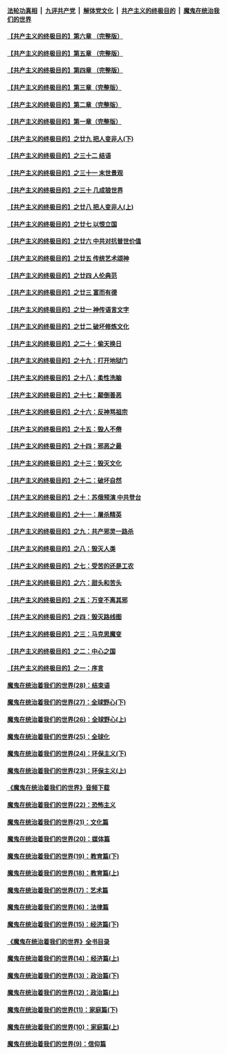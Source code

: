 ####  [法轮功真相](../../../../basic/blob/master/README.md?t=06270102) &nbsp;|&nbsp; [九评共产党](../../../../9ping.md/blob/master/README.md?t=06270102) &nbsp;|&nbsp; [解体党文化](../../../../jtdwh.md/blob/master/README.md?t=06270102)  &nbsp;|&nbsp; [共产主义的终极目的](../../../../gczydzjmd.md/blob/master/README.md?t=06270102) &nbsp;|&nbsp; [魔鬼在统治我们的世界](../../../../mgztzwmdsj.md/blob/master/README.md?t=06270102) 

#### [【共产主义的终极目的】第六章 （完整版）](../pages/nsc422/n11428913.md?t=06270102) 

#### [【共产主义的终极目的】第五章 （完整版）](../pages/nsc422/n11428912.md?t=06270102) 

#### [【共产主义的终极目的】第四章 （完整版）](../pages/nsc422/n11428907.md?t=06270102) 

#### [【共产主义的终极目的】第三章（完整版）](../pages/nsc422/n11428848.md?t=06270102) 

#### [【共产主义的终极目的】第二章（完整版）](../pages/nsc422/n11428831.md?t=06270102) 

#### [【共产主义的终极目的】第一章（完整版）](../pages/nsc422/n11417651.md?t=06270102) 

#### [【共产主义的终极目的】之廿九 把人变非人(下)](../pages/nsc422/n11344140.md?t=06270102) 

#### [【共产主义的终极目的】之三十二 结语](../pages/nsc422/n11360535.md?t=06270102) 

#### [【共产主义的终极目的】之三十一 末世景观](../pages/nsc422/n11351129.md?t=06270102) 

#### [【共产主义的终极目的】之三十 几成狼世界](../pages/nsc422/n11348280.md?t=06270102) 

#### [【共产主义的终极目的】之廿八 把人变非人(上)](../pages/nsc422/n11340492.md?t=06270102) 

#### [【共产主义的终极目的】之廿七 以恨立国](../pages/nsc422/n11336944.md?t=06270102) 

#### [【共产主义的终极目的】之廿六 中共对抗普世价值](../pages/nsc422/n11324785.md?t=06270102) 

#### [【共产主义的终极目的】之廿五 传统艺术颂神](../pages/nsc422/n11296396.md?t=06270102) 

#### [【共产主义的终极目的】之廿四 人伦典范](../pages/nsc422/n11296397.md?t=06270102) 

#### [【共产主义的终极目的】之廿三 富而有德](../pages/nsc422/n11283598.md?t=06270102) 

#### [【共产主义的终极目的】之廿一 神传语言文字](../pages/nsc422/n11263265.md?t=06270102) 

#### [【共产主义的终极目的】之廿二 破坏修炼文化](../pages/nsc422/n11245728.md?t=06270102) 

#### [【共产主义的终极目的】之二十：偷天换日](../pages/nsc422/n11238846.md?t=06270102) 

#### [【共产主义的终极目的】之十九：打开地狱门](../pages/nsc422/n11206376.md?t=06270102) 

#### [【共产主义的终极目的】之十八：柔性洗脑](../pages/nsc422/n11199994.md?t=06270102) 

#### [【共产主义的终极目的】之十七：颠倒善恶](../pages/nsc422/n11179782.md?t=06270102) 

#### [【共产主义的终极目的】之十六：反神骂祖宗](../pages/nsc422/n11166798.md?t=06270102) 

#### [【共产主义的终极目的】之十五：毁人不倦](../pages/nsc422/n11166792.md?t=06270102) 

#### [【共产主义的终极目的】之十四：邪恶之最](../pages/nsc422/n11150249.md?t=06270102) 

#### [【共产主义的终极目的】之十三：毁灭文化](../pages/nsc422/n11135227.md?t=06270102) 

#### [【共产主义的终极目的】之十二：破坏自然](../pages/nsc422/n11135214.md?t=06270102) 

#### [【共产主义的终极目的】之十：苏俄预演 中共登台](../pages/nsc422/n11118424.md?t=06270102) 

#### [【共产主义的终极目的】之十一：屠杀精英](../pages/nsc422/n11118442.md?t=06270102) 

#### [【共产主义的终极目的】之九：共产邪灵一路杀](../pages/nsc422/n11114139.md?t=06270102) 

#### [【共产主义的终极目的】之八：毁灭人类](../pages/nsc422/n11108503.md?t=06270102) 

#### [【共产主义的终极目的】之七：受苦的还是工农](../pages/nsc422/n11101809.md?t=06270102) 

#### [【共产主义的终极目的】之六：甜头和苦头](../pages/nsc422/n11096971.md?t=06270102) 

#### [【共产主义的终极目的】之五：万变不离其邪](../pages/nsc422/n11091285.md?t=06270102) 

#### [【共产主义的终极目的】之四：毁灭路线图](../pages/nsc422/n11086284.md?t=06270102) 

#### [【共产主义的终极目的】之三：马克思魔变](../pages/nsc422/n11061941.md?t=06270102) 

#### [【共产主义的终极目的】之二：中心之国](../pages/nsc422/n11047728.md?t=06270102) 

#### [【共产主义的终极目的】之一：序言](../pages/nsc422/n11086077.md?t=06270102) 

#### [魔鬼在统治着我们的世界(28)：结束语](../pages/nsc422/n10936246.md?t=06270102) 

#### [魔鬼在统治着我们的世界(27)：全球野心(下)](../pages/nsc422/n10928319.md?t=06270102) 

#### [魔鬼在统治着我们的世界(26)：全球野心(上)](../pages/nsc422/n10900318.md?t=06270102) 

#### [魔鬼在统治着我们的世界(25)：全球化](../pages/nsc422/n10788205.md?t=06270102) 

#### [魔鬼在统治着我们的世界(24)：环保主义(下)](../pages/nsc422/n10695307.md?t=06270102) 

#### [魔鬼在统治着我们的世界(23)：环保主义(上)](../pages/nsc422/n10688613.md?t=06270102) 

#### [《魔鬼在统治着我们的世界》音频下载](../pages/nsc422/n10635553.md?t=06270102) 

#### [魔鬼在统治着我们的世界(22)：恐怖主义](../pages/nsc422/n10614727.md?t=06270102) 

#### [魔鬼在统治着我们的世界(21)：文化篇](../pages/nsc422/n10597706.md?t=06270102) 

#### [魔鬼在统治着我们的世界(20)：媒体篇](../pages/nsc422/n10586579.md?t=06270102) 

#### [魔鬼在统治着我们的世界(19)：教育篇(下)](../pages/nsc422/n10564808.md?t=06270102) 

#### [魔鬼在统治着我们的世界(18)：教育篇(上)](../pages/nsc422/n10526970.md?t=06270102) 

#### [魔鬼在统治着我们的世界(17)：艺术篇](../pages/nsc422/n10499093.md?t=06270102) 

#### [魔鬼在统治着我们的世界(16)：法律篇](../pages/nsc422/n10485969.md?t=06270102) 

#### [魔鬼在统治着我们的世界(15)：经济篇(下)](../pages/nsc422/n10469975.md?t=06270102) 

#### [《魔鬼在统治着我们的世界》全书目录](../pages/nsc422/n10464261.md?t=06270102) 

#### [魔鬼在统治着我们的世界(14)：经济篇(上)](../pages/nsc422/n10457370.md?t=06270102) 

#### [魔鬼在统治着我们的世界(13)：政治篇(下)](../pages/nsc422/n10448270.md?t=06270102) 

#### [魔鬼在统治着我们的世界(12)：政治篇(上)](../pages/nsc422/n10444576.md?t=06270102) 

#### [魔鬼在统治着我们的世界(11)：家庭篇(下)](../pages/nsc422/n10440961.md?t=06270102) 

#### [魔鬼在统治着我们的世界(10)：家庭篇(上)](../pages/nsc422/n10435448.md?t=06270102) 

#### [魔鬼在统治着我们的世界(9)：信仰篇](../pages/nsc422/n10432159.md?t=06270102) 

